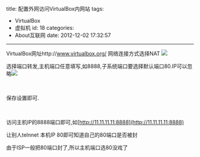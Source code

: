 title: 配置外网访问VirtualBox内网站
tags:
  - VirtualBox
  - 虚拟机
id: 18
categories:
  - About互联网
date: 2012-12-02 17:32:57
---

VirtualBox网址http://www.virtualbox.org/ 网络连接方式选择NAT ![](http://www.itoldme.net/wordpress/wp-content/uploads/2014/09/18722.png)

选择端口转发,主机端口任意填写,如8888,子系统端口要选择默认端口80.IP可以忽略![](http://www.itoldme.net/wordpress/wp-content/uploads/2014/09/18723.png)

&nbsp;

保存设置即可.

&nbsp;

访问主机IP的8888端口即可,如[http://11.11.11.11:8888](http://11.11.11.11:8888)

让别人telnnet 本机IP 80即可知道自己的80端口是否被封

由于ISP一般把80端口封了,所以主机端口选80没戏了
<div class="pv-gallery-preloaded-img-container" style="display: none;"></div>
